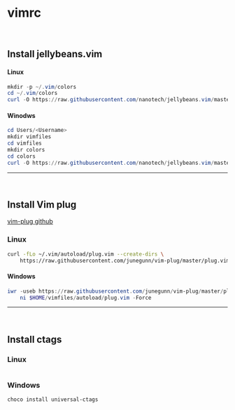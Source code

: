 # vimrc

<br>



## Install jellybeans.vim

#### Linux

```powershell
mkdir -p ~/.vim/colors
cd ~/.vim/colors
curl -O https://raw.githubusercontent.com/nanotech/jellybeans.vim/master/colors/jellybeans.vim
```

#### Winodws

```powershell
cd Users/<Username>
mkdir vimfiles
cd vimfiles
mkdir colors
cd colors
curl -O https://raw.githubusercontent.com/nanotech/jellybeans.vim/master/colors/jellybeans.vim
```



------

<br>



## Install Vim plug

[vim-plug github](https://github.com/junegunn/vim-plug)

 

### Linux

```bash
curl -fLo ~/.vim/autoload/plug.vim --create-dirs \
    https://raw.githubusercontent.com/junegunn/vim-plug/master/plug.vim
```



#### Windows

```powershell
iwr -useb https://raw.githubusercontent.com/junegunn/vim-plug/master/plug.vim |`
    ni $HOME/vimfiles/autoload/plug.vim -Force
```


--------

<br>

## Install ctags

### Linux

```bash

```

### Windows

```powershell
choco install universal-ctags
```

